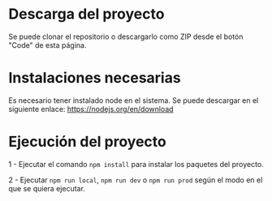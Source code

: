 # Descarga del proyecto

Se puede clonar el repositorio o descargarlo como ZIP desde el botón "Code" de esta página.

# Instalaciones necesarias

Es necesario tener instalado node en el sistema. Se puede descargar en el siguiente enlace: https://nodejs.org/en/download

# Ejecución del proyecto

1 - Ejecutar el comando `npm install` para instalar los paquetes del proyecto.

2 - Ejecutar `npm run local`, `npm run dev` o `npm run prod` según el modo en el que se quiera ejecutar.
